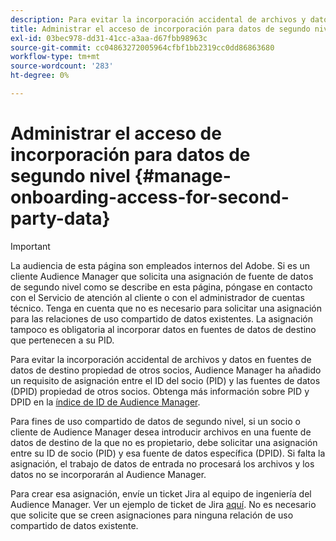 ```yaml
---
description: Para evitar la incorporación accidental de archivos y datos en fuentes de datos de destino propiedad de otros socios o clientes, Audience Manager ha añadido un requisito de asignación entre el ID del socio (PID) y las fuentes de datos propiedad de otros socios.
title: Administrar el acceso de incorporación para datos de segundo nivel
exl-id: 03bec978-dd31-41cc-a3aa-d67fbb98963c
source-git-commit: cc04863272005964cfbf1bb2319cc0dd86863680
workflow-type: tm+mt
source-wordcount: '283'
ht-degree: 0%

---
```


# Administrar el acceso de incorporación para datos de segundo nivel {#manage-onboarding-access-for-second-party-data}

>[!IMPORTANT]
>
> La audiencia de esta página son empleados internos del Adobe. Si es un cliente Audience Manager que solicita una asignación de fuente de datos de segundo nivel como se describe en esta página, póngase en contacto con el Servicio de atención al cliente o con el administrador de cuentas técnico.
> Tenga en cuenta que no es necesario para solicitar una asignación para las relaciones de uso compartido de datos existentes. La asignación tampoco es obligatoria al incorporar datos en fuentes de datos de destino que pertenecen a su PID.

Para evitar la incorporación accidental de archivos y datos en fuentes de datos de destino propiedad de otros socios, Audience Manager ha añadido un requisito de asignación entre el ID del socio (PID) y las fuentes de datos (DPID) propiedad de otros socios. Obtenga más información sobre PID y DPID en la [índice de ID de Audience Manager](https://experienceleague.adobe.com/docs/audience-manager/user-guide/reference/ids-in-aam.html).

Para fines de uso compartido de datos de segundo nivel, si un socio o cliente de Audience Manager desea introducir archivos en una fuente de datos de destino de la que no es propietario, debe solicitar una asignación entre su ID de socio (PID) y esa fuente de datos específica (DPID). Si falta la asignación, el trabajo de datos de entrada no procesará los archivos y los datos no se incorporarán al Audience Manager.

Para crear esa asignación, envíe un ticket Jira al equipo de ingeniería del Audience Manager. Ver un ejemplo de ticket de Jira [aquí](https://jira.corp.adobe.com/browse/AAM-60353). No es necesario que solicite que se creen asignaciones para ninguna relación de uso compartido de datos existente.
